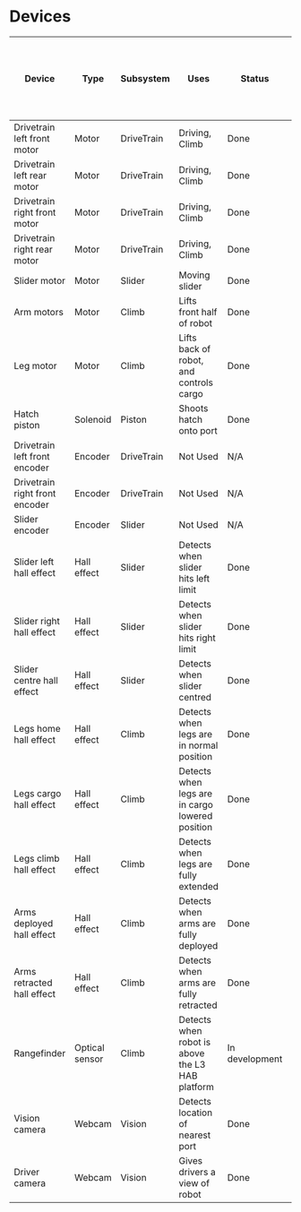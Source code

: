 # Devices

| Device | Type | Subsystem | Uses | Status | Priority (lowest: 1 Highest: 10 Done: 0) |
| -- | -- | -- | -- | -- | -- |
| Drivetrain left front motor | Motor | DriveTrain |  Driving, Climb | Done | 0 |
| Drivetrain left rear motor | Motor | DriveTrain |  Driving, Climb | Done | 0 |
| Drivetrain right front motor | Motor | DriveTrain |  Driving, Climb | Done | 0 |
| Drivetrain right rear motor | Motor | DriveTrain |  Driving, Climb | Done | 0 |
| Slider motor | Motor | Slider | Moving slider | Done | 0 |
| Arm motors | Motor | Climb | Lifts front half of robot | Done | 0 |
| Leg motor | Motor | Climb | Lifts back of robot, and controls cargo | Done | 0 |
| Hatch piston | Solenoid | Piston | Shoots hatch onto port | Done | 0 |
| Drivetrain left front encoder | Encoder | DriveTrain | Not Used | N/A | 1 |
| Drivetrain right front encoder | Encoder | DriveTrain | Not Used | N/A | 1 |
| Slider encoder | Encoder | Slider | Not Used | N/A | 1 |
| Slider left hall effect | Hall effect | Slider | Detects when slider hits left limit | Done | 7 |
| Slider right hall effect | Hall effect | Slider | Detects when slider hits right limit | Done | 7 |
| Slider centre hall effect | Hall effect | Slider | Detects when slider centred | Done | 7 |
| Legs home hall effect | Hall effect | Climb | Detects when legs are in normal position | Done | 5 |
| Legs cargo hall effect | Hall effect | Climb | Detects when legs are in cargo lowered position | Done | 9 |
| Legs climb hall effect | Hall effect | Climb | Detects when legs are fully extended | Done | 9 |
| Arms deployed hall effect | Hall effect | Climb | Detects when arms are fully deployed | Done | 9 |
| Arms retracted hall effect | Hall effect | Climb | Detects when arms are fully retracted | Done | 7 |
| Rangefinder | Optical sensor | Climb | Detects when robot is above the L3 HAB platform | In development | 7 |
| Vision camera | Webcam | Vision | Detects location of nearest port | Done | 0 |
| Driver camera | Webcam | Vision | Gives drivers a view of robot | Done | 9 |
